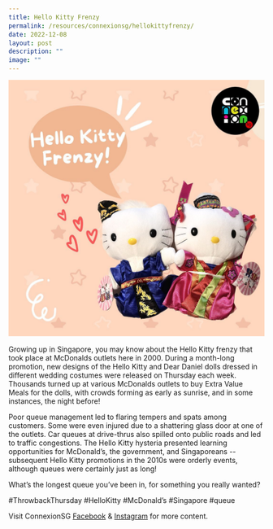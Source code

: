 ```yaml
---
title: Hello Kitty Frenzy
permalink: /resources/connexionsg/hellokittyfrenzy/
date: 2022-12-08
layout: post
description: ""
image: ""
---
```

![](/images/connexionsg/2023/318433811_676595063852359_2111212614636868051_n.jpg)

Growing up in Singapore, you may know about the Hello Kitty frenzy that took place at McDonalds outlets here in 2000. During a month-long promotion, new designs of the Hello Kitty and Dear Daniel dolls dressed in different wedding costumes were released on Thursday each week. Thousands turned up at various McDonalds outlets to buy Extra Value Meals for the dolls, with crowds forming as early as sunrise, and in some instances, the night before!

Poor queue management led to flaring tempers and spats among customers. Some were even injured due to a shattering glass door at one of the outlets. Car queues at drive-thrus also spilled onto public roads and led to traffic congestions. The Hello Kitty hysteria presented learning opportunities for McDonald’s, the government, and Singaporeans -- subsequent Hello Kitty promotions in the 2010s were orderly events, although queues were certainly just as long!

What’s the longest queue you’ve been in, for something you really wanted?

#ThrowbackThursday #HelloKitty #McDonald’s #Singapore #queue

Visit ConnexionSG [Facebook](https://www.facebook.com/ConnexionSG) & [Instagram](https://www.instagram.com/connexionsg/) for more content.
